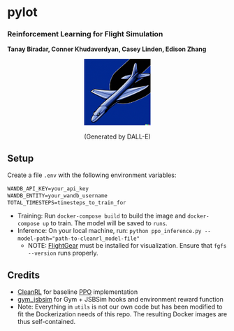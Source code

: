 # pylot
### Reinforcement Learning for Flight Simulation
**Tanay Biradar, Conner Khudaverdyan, Casey Linden, Edison Zhang**

<p align="center"> <img src="./pylot-logo-dall-e.png" alt="Pylot Logo" width="30%"/> </p>
<p style="text-align: center;">(Generated by DALL-E)</p>


## Setup

Create a file `.env` with the following environment variables:

```
WANDB_API_KEY=your_api_key
WANDB_ENTITY=your_wandb_username
TOTAL_TIMESTEPS=timesteps_to_train_for
```

- Training: Run `docker-compose build` to build the image and `docker-compose up` to train.
    The model will be saved to `runs`.
- Inference: On your local machine, run: `python ppo_inference.py --model-path="path-to-cleanrl_model-file"`
    - NOTE: [FlightGear](http://flightgear.org/) must be installed for
      visualization.  Ensure that `fgfs --version` runs properly.

## Credits
- [CleanRL](https://github.com/vwxyzjn/cleanrl) for baseline [PPO](https://openai.com/research/openai-baselines-ppo) implementation
- [gym_jsbsim](https://github.com/Gor-Ren/gym-jsbsim) for Gym + JSBSim hooks and environment reward function
- Note: Everything in `utils` is not our own code but has been modified to fit
  the Dockerization needs of this repo. The resulting Docker images are thus self-contained.
